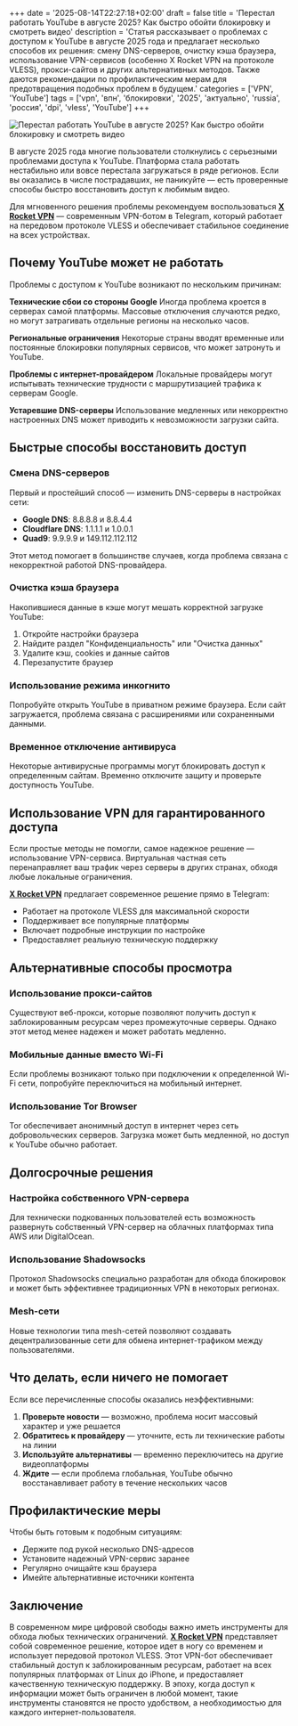 +++
date = '2025-08-14T22:27:18+02:00'
draft = false
title = 'Перестал работать YouTube в августе 2025? Как быстро обойти блокировку и смотреть видео'
description = 'Статья рассказывает о проблемах с доступом к YouTube в августе 2025 года и предлагает несколько способов их решения: смену DNS-серверов, очистку кэша браузера, использование VPN-сервисов (особенно X Rocket VPN на протоколе VLESS), прокси-сайтов и других альтернативных методов. Также даются рекомендации по профилактическим мерам для предотвращения подобных проблем в будущем.'
categories = ['VPN', 'YouTube']
tags = ['vpn', 'впн', 'блокировки', '2025', 'актуально', 'russia', 'россия', 'dpi', 'vless', 'YouTube']
+++

![Перестал работать YouTube в августе 2025? Как быстро обойти блокировку и смотреть видео](https://ladyfly-content.fra1.cdn.digitaloceanspaces.com/E93D86BF-427B-4315-B199-06E68A899481.jpeg)

В августе 2025 года многие пользователи столкнулись с серьезными проблемами доступа к YouTube. Платформа стала работать нестабильно или вовсе перестала загружаться в ряде регионов. Если вы оказались в числе пострадавших, не паникуйте — есть проверенные способы быстро восстановить доступ к любимым видео.

Для мгновенного решения проблемы рекомендуем воспользоваться **[X Rocket VPN](https://t.me/X_Rocket_VPN_bot?start=ref-b-9)** — современным VPN-ботом в Telegram, который работает на передовом протоколе VLESS и обеспечивает стабильное соединение на всех устройствах.

## Почему YouTube может не работать

Проблемы с доступом к YouTube возникают по нескольким причинам:

**Технические сбои со стороны Google**
Иногда проблема кроется в серверах самой платформы. Массовые отключения случаются редко, но могут затрагивать отдельные регионы на несколько часов.

**Региональные ограничения**
Некоторые страны вводят временные или постоянные блокировки популярных сервисов, что может затронуть и YouTube.

**Проблемы с интернет-провайдером**
Локальные провайдеры могут испытывать технические трудности с маршрутизацией трафика к серверам Google.

**Устаревшие DNS-серверы**
Использование медленных или некорректно настроенных DNS может приводить к невозможности загрузки сайта.

## Быстрые способы восстановить доступ

### Смена DNS-серверов

Первый и простейший способ — изменить DNS-серверы в настройках сети:

- **Google DNS**: 8.8.8.8 и 8.8.4.4
- **Cloudflare DNS**: 1.1.1.1 и 1.0.0.1
- **Quad9**: 9.9.9.9 и 149.112.112.112

Этот метод помогает в большинстве случаев, когда проблема связана с некорректной работой DNS-провайдера.

### Очистка кэша браузера

Накопившиеся данные в кэше могут мешать корректной загрузке YouTube:

1. Откройте настройки браузера
2. Найдите раздел "Конфиденциальность" или "Очистка данных"
3. Удалите кэш, cookies и данные сайтов
4. Перезапустите браузер

### Использование режима инкогнито

Попробуйте открыть YouTube в приватном режиме браузера. Если сайт загружается, проблема связана с расширениями или сохраненными данными.

### Временное отключение антивируса

Некоторые антивирусные программы могут блокировать доступ к определенным сайтам. Временно отключите защиту и проверьте доступность YouTube.

## Использование VPN для гарантированного доступа

Если простые методы не помогли, самое надежное решение — использование VPN-сервиса. Виртуальная частная сеть перенаправляет ваш трафик через серверы в других странах, обходя любые локальные ограничения.

**[X Rocket VPN](https://t.me/X_Rocket_VPN_bot?start=ref-b-9)** предлагает современное решение прямо в Telegram:

- Работает на протоколе VLESS для максимальной скорости
- Поддерживает все популярные платформы
- Включает подробные инструкции по настройке
- Предоставляет реальную техническую поддержку

## Альтернативные способы просмотра

### Использование прокси-сайтов

Существуют веб-прокси, которые позволяют получить доступ к заблокированным ресурсам через промежуточные серверы. Однако этот метод менее надежен и может работать медленно.

### Мобильные данные вместо Wi-Fi

Если проблемы возникают только при подключении к определенной Wi-Fi сети, попробуйте переключиться на мобильный интернет.

### Использование Tor Browser

Tor обеспечивает анонимный доступ в интернет через сеть добровольческих серверов. Загрузка может быть медленной, но доступ к YouTube обычно работает.

## Долгосрочные решения

### Настройка собственного VPN-сервера

Для технически подкованных пользователей есть возможность развернуть собственный VPN-сервер на облачных платформах типа AWS или DigitalOcean.

### Использование Shadowsocks

Протокол Shadowsocks специально разработан для обхода блокировок и может быть эффективнее традиционных VPN в некоторых регионах.

### Mesh-сети

Новые технологии типа mesh-сетей позволяют создавать децентрализованные сети для обмена интернет-трафиком между пользователями.

## Что делать, если ничего не помогает

Если все перечисленные способы оказались неэффективными:

1. **Проверьте новости** — возможно, проблема носит массовый характер и уже решается
2. **Обратитесь к провайдеру** — уточните, есть ли технические работы на линии
3. **Используйте альтернативы** — временно переключитесь на другие видеоплатформы
4. **Ждите** — если проблема глобальная, YouTube обычно восстанавливает работу в течение нескольких часов

## Профилактические меры

Чтобы быть готовым к подобным ситуациям:

- Держите под рукой несколько DNS-адресов
- Установите надежный VPN-сервис заранее
- Регулярно очищайте кэш браузера
- Имейте альтернативные источники контента

## Заключение

В современном мире цифровой свободы важно иметь инструменты для обхода любых технических ограничений. **[X Rocket VPN](https://t.me/X_Rocket_VPN_bot?start=ref-b-9)** представляет собой современное решение, которое идет в ногу со временем и использует передовой протокол VLESS. Этот VPN-бот обеспечивает стабильный доступ к заблокированным ресурсам, работает на всех популярных платформах от Linux до iPhone, и предоставляет качественную техническую поддержку. В эпоху, когда доступ к информации может быть ограничен в любой момент, такие инструменты становятся не просто удобством, а необходимостью для каждого интернет-пользователя.